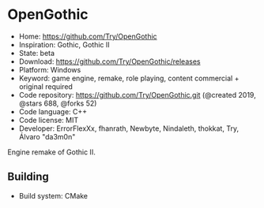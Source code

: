 # OpenGothic

- Home: https://github.com/Try/OpenGothic
- Inspiration: Gothic, Gothic II
- State: beta
- Download: https://github.com/Try/OpenGothic/releases
- Platform: Windows
- Keyword: game engine, remake, role playing, content commercial + original required
- Code repository: https://github.com/Try/OpenGothic.git (@created 2019, @stars 688, @forks 52)
- Code language: C++
- Code license: MIT
- Developer: ErrorFlexXx, fhanrath, Newbyte, Nindaleth, thokkat, Try, Álvaro "da3m0n"

Engine remake of Gothic II.

## Building

- Build system: CMake
